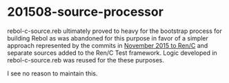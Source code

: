 201508-source-processor
=======================

rebol-c-source.reb ultimately proved to heavy for the bootstrap process for building Rebol as was abandoned for this purpose in
favor of a simpler approach represented by the commits in [November 2015 to Ren/C](https://github.com/metaeducation/ren-c/commit/761795bbc816d0e5676568ccbda59815df0f05ef#diff-d05249ee9c6bfa141ca086ede55f7b2b)
and separate sources added to the Ren/C Test framework. Logic developed in rebol-c-source.reb was reused for the these purposes.

I see no reason to maintain this.

